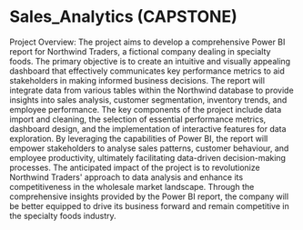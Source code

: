 # Sales_Analytics (CAPSTONE)


Project Overview: The project aims to develop a comprehensive Power BI report for Northwind Traders, a fictional company dealing in specialty foods. The primary objective is to create an intuitive and visually appealing dashboard that effectively communicates key performance metrics to aid stakeholders in making informed business decisions. The report will integrate data from various tables within the Northwind database to provide insights into sales analysis, customer segmentation, inventory trends, and employee performance.
The key components of the project include data import and cleaning, the selection of essential performance metrics, dashboard design, and the implementation of interactive features for data exploration. By leveraging the capabilities of Power BI, the report will empower stakeholders to analyse sales patterns, customer behaviour, and employee productivity, ultimately facilitating data-driven decision-making processes.
The anticipated impact of the project is to revolutionize Northwind Traders' approach to data analysis and enhance its competitiveness in the wholesale market landscape. Through the comprehensive insights provided by the Power BI report, the company will be better equipped to drive its business forward and remain competitive in the specialty foods industry.

